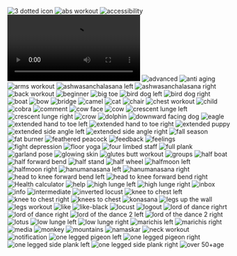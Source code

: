 ![3 dotted icon](https://user-images.githubusercontent.com/107093216/178112481-1b098ecd-837e-43df-a102-558f570856a8.png) ![abs workout](https://user-images.githubusercontent.com/107093216/178112482-f876a912-4b30-47b4-af52-c8b9cf1f0e63.jpg) ![accessibility](https://user-images.githubusercontent.com/107093216/178112483-7051153e-9fc6-4212-84b0-bcc8c0c4c52b.png) ![ads](https://user-images.githubusercontent.com/107093216/178112484-0017480f-9e62-43ea-b75e-b9530b2c8c8d.mp4) ![advanced](https://user-images.githubusercontent.com/107093216/178112492-f7b68469-7a6d-41d0-bf97-d2d9dd6aca77.jpg) ![anti aging](https://user-images.githubusercontent.com/107093216/178112493-6e59e542-d67a-488b-869d-46a4fb781e61.jpg) ![arms workout](https://user-images.githubusercontent.com/107093216/178112494-64409793-5f26-46b2-be12-08ba343b5df6.jpg) ![ashwasanchalasana left](https://user-images.githubusercontent.com/107093216/178112495-22a77f65-8c2a-43fa-ab99-f24e69517d96.jpg) ![ashwasanchalasana right](https://user-images.githubusercontent.com/107093216/178112496-3581b255-67bb-429e-8773-701769b714e4.jpg) ![back workout](https://user-images.githubusercontent.com/107093216/178112499-b00b4212-23ef-4e48-891b-f7b7774bb9e7.jpg) ![beginner](https://user-images.githubusercontent.com/107093216/178112500-779060de-6e13-43c1-a8b9-3393bb7f89d4.jpg) ![big toe](https://user-images.githubusercontent.com/107093216/178112502-092f3c2c-6e70-439a-abe1-3fed9497f0da.jpg) ![bird dog left](https://user-images.githubusercontent.com/107093216/178112504-75a48ab4-9bd9-4d6f-b9b5-ec0d9a45aac9.jpg) ![bird dog right](https://user-images.githubusercontent.com/107093216/178112505-af154a23-e5d3-418c-9487-37f10a3d690c.jpg) ![boat](https://user-images.githubusercontent.com/107093216/178112508-1bd4edff-8594-4c76-aaea-85d2e447330f.jpg) ![bow](https://user-images.githubusercontent.com/107093216/178112509-fc7ada38-3737-40ba-84fa-fee9a52c2dfe.jpg) ![bridge](https://user-images.githubusercontent.com/107093216/178112510-9c74b6b5-31f7-4802-a210-f46915bcad03.jpg) ![camel](https://user-images.githubusercontent.com/107093216/178112511-3dbfe3be-76e3-430c-a2ab-be1b369210ac.jpg) ![cat](https://user-images.githubusercontent.com/107093216/178112512-357390e5-499a-4b60-baa5-231be1a451cc.jpg) ![chair](https://user-images.githubusercontent.com/107093216/178112513-2ca84181-e8e7-4785-af26-bd1d6b881e58.jpg) ![chest workout](https://user-images.githubusercontent.com/107093216/178112516-df2f4108-f119-4e48-8118-c707b6747a61.jpg) ![child](https://user-images.githubusercontent.com/107093216/178112517-6e9efc27-6ab5-4416-a5bd-499dcdb1181a.jpg) ![cobra](https://user-images.githubusercontent.com/107093216/178112519-11964770-b558-431a-8a47-d65e5802ce23.jpg) ![comment](https://user-images.githubusercontent.com/107093216/178112521-6d216260-7756-4a06-a7fb-c8175416153d.png) ![cow face](https://user-images.githubusercontent.com/107093216/178112522-39b77149-6375-4b95-a906-b2871332bcaa.jpg) ![cow](https://user-images.githubusercontent.com/107093216/178112523-e30fd631-bb7e-4f66-a431-0c285498f949.jpg) ![crescent lunge left](https://user-images.githubusercontent.com/107093216/178112524-2b310cf9-4822-424c-a1eb-4d2a20c8f179.jpg) ![crescent lunge right](https://user-images.githubusercontent.com/107093216/178112525-e29dd077-abec-4fa9-b064-eb97877f418f.jpg) ![crow](https://user-images.githubusercontent.com/107093216/178112526-6de4aa6c-1a8e-48b3-a90f-081b53c25e56.jpg) ![dolphin](https://user-images.githubusercontent.com/107093216/178112528-529aaace-a146-42fb-bb36-c22852e6aa72.jpg) ![downward facing dog](https://user-images.githubusercontent.com/107093216/178112529-2bedfa6c-03ce-4497-8c64-69e012425cbd.jpg) ![eagle](https://user-images.githubusercontent.com/107093216/178112530-ae1f356c-df95-4b48-81de-a1aa6786ed73.jpg) ![extended hand to toe left](https://user-images.githubusercontent.com/107093216/178112531-ed75ef5c-8fe1-4544-b002-5f45ef6af446.jpg) ![extended hand to toe right](https://user-images.githubusercontent.com/107093216/178112533-3159114a-049a-42f8-a96d-87faa24dbce2.jpg) ![extended puppy](https://user-images.githubusercontent.com/107093216/178112534-3af8fbf7-a12a-4289-b872-f0c4abe10d74.jpg) ![extended side angle left](https://user-images.githubusercontent.com/107093216/178112535-7b437a0d-874c-4fe9-af41-a00c56a96f10.jpg) ![extended side angle right](https://user-images.githubusercontent.com/107093216/178112536-813782cc-dcae-4717-abd2-047e7ccdbb57.jpg) ![fall season](https://user-images.githubusercontent.com/107093216/178112538-69cd8451-11df-40d3-9aff-d2350f37f36d.jpg) ![fat burner](https://user-images.githubusercontent.com/107093216/178112539-9e9f88cf-8676-4e53-88d9-c7449a76b7c4.jpg) ![feathered peacock](https://user-images.githubusercontent.com/107093216/178112540-c9ae6fab-55cd-404e-9fb5-504251bb057c.jpg) ![feedback](https://user-images.githubusercontent.com/107093216/178112542-6b6edbc7-a18b-47ba-b852-8b848a1f60d1.png) ![feelings](https://user-images.githubusercontent.com/107093216/178112543-176204d5-fcd1-4704-8ba9-3edbd7e00b8e.png) ![fight depression](https://user-images.githubusercontent.com/107093216/178112545-0f64463a-0f25-48bd-ae96-fa7ce0db594a.jpg) ![floor yoga](https://user-images.githubusercontent.com/107093216/178112547-c725191f-cdc6-490d-8ae6-b6729801bde4.jpg) ![four limbed staff](https://user-images.githubusercontent.com/107093216/178112548-1291dd09-0375-4afe-ba03-a640d87dba51.jpg) ![full plank](https://user-images.githubusercontent.com/107093216/178112549-b1a04016-1848-4446-93fd-14aad94b2011.jpg) ![garland pose](https://user-images.githubusercontent.com/107093216/178112552-851e06b7-5023-4922-be11-ebc9ac1664c2.jpg) ![glowing skin](https://user-images.githubusercontent.com/107093216/178112553-1f3dc72e-d9a9-4ddc-9f9c-c808809102af.jpg) ![glutes butt workout](https://user-images.githubusercontent.com/107093216/178112554-62f548a3-e44a-4e3b-9804-31a4b8facf0e.jpg) ![groups](https://user-images.githubusercontent.com/107093216/178112555-f426589c-0c73-4723-bad6-b6cc313f8d4b.png) ![half boat](https://user-images.githubusercontent.com/107093216/178112556-315e326b-437d-47d9-9bb0-29a99ed29ddc.jpg) ![half forward bend](https://user-images.githubusercontent.com/107093216/178112557-b56f8125-423e-46b1-9c38-8fa0dd9c4ee3.jpg) ![half stand](https://user-images.githubusercontent.com/107093216/178112559-f3e4ea7d-8b30-49e3-98f5-72cf9353c312.jpg) ![half wheel](https://user-images.githubusercontent.com/107093216/178112561-b420cea6-6612-4932-9071-839f254b5510.jpg) ![halfmoon left](https://user-images.githubusercontent.com/107093216/178112563-b6a490a0-71fb-4c7b-8592-996c0bda0afc.jpg) ![halfmoon right](https://user-images.githubusercontent.com/107093216/178112564-ad4ae7f3-a6de-444f-ac00-fa0731cd3d33.jpg) ![hanumanasana left](https://user-images.githubusercontent.com/107093216/178112565-842fb0ae-3cd6-4cf7-96c4-22c955dbe460.jpg) ![hanumanasana right](https://user-images.githubusercontent.com/107093216/178112567-73fd88b1-57a4-4960-a116-10f31ddd482a.jpg) ![head to knee forward bend left](https://user-images.githubusercontent.com/107093216/178112568-3ecbe3a0-5b75-481b-a593-49d3bfca810b.jpg) ![head to knee forward bend right](https://user-images.githubusercontent.com/107093216/178112569-c0c3f874-e3e4-4011-82ae-08bc04813f4d.jpg) ![Health calculator](https://user-images.githubusercontent.com/107093216/178112570-93da3b1e-0a7c-4410-b72d-a5a82578c955.jpg) ![help](https://user-images.githubusercontent.com/107093216/178112571-600ecfd5-f335-44bb-983d-36c96e06da28.png) ![high lunge left](https://user-images.githubusercontent.com/107093216/178112573-892502ce-b514-4137-b952-29e429e04bbf.jpg) ![high lunge right](https://user-images.githubusercontent.com/107093216/178112574-7ccd0148-a68d-458c-bb78-ab8ae5e84353.jpg) ![inbox](https://user-images.githubusercontent.com/107093216/178112575-97373251-1746-44b1-86ae-c0dc83b42f46.png) ![info](https://user-images.githubusercontent.com/107093216/178112576-cc1c9cfb-6e55-4d7d-8e85-3f0ba01a974e.png) ![intermediate](https://user-images.githubusercontent.com/107093216/178112578-d5e4958b-fe8b-43af-a4b7-3b5cc1114894.jpg) ![inverted locust](https://user-images.githubusercontent.com/107093216/178112579-b6cb1738-12f1-43fe-9141-cb1069ff0e2e.jpg) ![knee to chest left](https://user-images.githubusercontent.com/107093216/178112580-8843c2fb-6763-49ee-bd7c-c1502cfa8aae.jpg) ![knee to chest right](https://user-images.githubusercontent.com/107093216/178112581-58b7d351-e3f1-4277-9266-3d1b65051b70.jpg) ![knees to chest](https://user-images.githubusercontent.com/107093216/178112582-6bd29516-4421-42db-a288-35b5a03c9ed3.jpg) ![konasana](https://user-images.githubusercontent.com/107093216/178112584-71fce376-adc6-472f-90d1-08a904594e75.jpg) ![legs up the wall](https://user-images.githubusercontent.com/107093216/178112585-1aff3273-6ecb-4980-af36-ef5e1e909e09.jpg) ![legs workout](https://user-images.githubusercontent.com/107093216/178112586-9560d375-51d7-4dd7-b757-8afda212823b.jpg) ![like](https://user-images.githubusercontent.com/107093216/178112588-14635fdb-534e-45b1-9657-abd996ba49fa.png) ![like-black](https://user-images.githubusercontent.com/107093216/178112589-c4b0a1e1-5500-498b-8943-f3fbd55a7526.png) ![locust](https://user-images.githubusercontent.com/107093216/178112590-633f3142-209a-4529-9765-a1955a5322ae.jpg) ![logout](https://user-images.githubusercontent.com/107093216/178112592-2bfb1a89-18cf-48bd-ab61-678e85a1567b.png) ![lord of dance righrt](https://user-images.githubusercontent.com/107093216/178112595-7ff2fd83-e679-4bea-9ff8-69a4d862aa1a.jpg) ![lord of dance right](https://user-images.githubusercontent.com/107093216/178112596-f893d023-66d0-4544-8a01-d5c3abb02755.jpg) ![lord of the dance 2 left](https://user-images.githubusercontent.com/107093216/178112598-1ef48684-6ec1-4978-91b1-34ac9a5a1731.jpg) ![lord of the dance 2 right](https://user-images.githubusercontent.com/107093216/178112599-5d324373-e05b-438d-96a5-4f204c15717c.jpg) ![lotus](https://user-images.githubusercontent.com/107093216/178112600-c8cb8147-c639-4948-ae06-8784de70f931.jpg) ![low lunge left](https://user-images.githubusercontent.com/107093216/178112601-419f8e03-7285-4447-ab8a-f3cbfa4063b5.jpg) ![low lunge right](https://user-images.githubusercontent.com/107093216/178112602-c09306c9-2e8c-4b89-a464-b2eb61d7925a.jpg) ![marichis left](https://user-images.githubusercontent.com/107093216/178112603-ffd4b452-0ed6-4271-b841-27d4e2772222.jpg) ![marichis right](https://user-images.githubusercontent.com/107093216/178112604-f2e64dde-ff48-4ce4-952b-20c73b232c0a.jpg) ![media](https://user-images.githubusercontent.com/107093216/178112605-8b1479b5-d89b-4a9e-b589-b3f58653bfcc.jpg) ![monkey](https://user-images.githubusercontent.com/107093216/178112606-84a63e97-c7b1-4410-ac50-d0e1b7e605d1.jpg) ![mountains](https://user-images.githubusercontent.com/107093216/178112607-4f6e0c4b-ac34-4095-9e69-306e908f2675.jpg) ![namaskar](https://user-images.githubusercontent.com/107093216/178112610-d2a7f46d-6e56-42a3-a0b1-1f93cfe04cd1.jpg) ![neck workout](https://user-images.githubusercontent.com/107093216/178112612-764e678e-06e0-4564-ae06-753d84d32874.jpg) ![notification](https://user-images.githubusercontent.com/107093216/178112613-5721f9cc-0fce-4c5f-b176-4ca131f3c705.png) ![one legged pigeon left](https://user-images.githubusercontent.com/107093216/178112614-66857665-2ed4-41cf-b6f6-928a164c9ca8.jpg) ![one legged pigeon right](https://user-images.githubusercontent.com/107093216/178112616-e083efed-5e89-453e-848b-7f3ac500bfdd.jpg) ![one legged side plank left](https://user-images.githubusercontent.com/107093216/178112617-7f65899e-b77e-47b1-ba2b-3a6fbe19692a.jpg) ![one legged side plank right](https://user-images.githubusercontent.com/107093216/178112619-4e052cfa-fd15-4764-88d2-6e259668f672.jpg) ![over 50+age](https://user-images.githubusercontent.com/107093216/178112621-2c6c8b79-5175-4ec2-ba25-c642aea1f10d.jpg)
